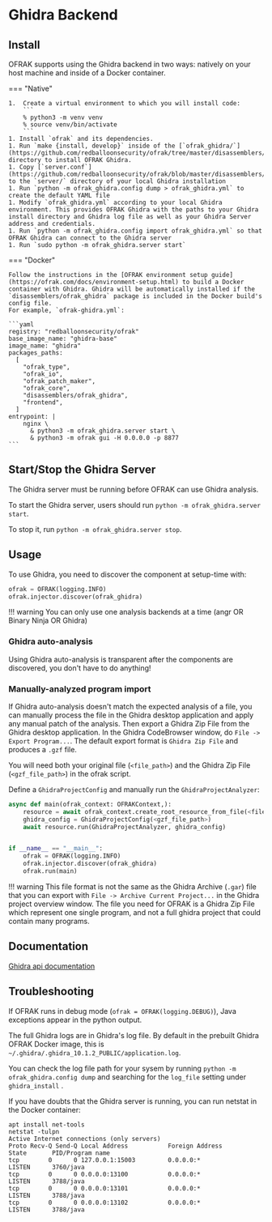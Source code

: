 # Ghidra Backend

## Install

OFRAK supports using the Ghidra backend in two ways: natively on your host machine and inside of a Docker container.

=== "Native"

    1.  Create a virtual environment to which you will install code:
        ```
        % python3 -m venv venv
        % source venv/bin/activate
        ```
    1. Install `ofrak` and its dependencies.
    1. Run `make {install, develop}` inside of the [`ofrak_ghidra/`](https://github.com/redballoonsecurity/ofrak/tree/master/disassemblers/ofrak_ghidra) directory to install OFRAK Ghidra.
    1. Copy [`server.conf`](https://github.com/redballoonsecurity/ofrak/blob/master/disassemblers/ofrak_ghidra/server.conf) to the `server/` directory of your local Ghidra installation
    1. Run `python -m ofrak_ghidra.config dump > ofrak_ghidra.yml` to create the default YAML file
    1. Modify `ofrak_ghidra.yml` according to your local Ghidra environment. This provides OFRAK Ghidra with the paths to your Ghidra install directory and Ghidra log file as well as your Ghidra Server address and credentials.
    1. Run `python -m ofrak_ghidra.config import ofrak_ghidra.yml` so that OFRAK Ghidra can connect to the Ghidra server
    1. Run `sudo python -m ofrak_ghidra.server start`

=== "Docker"

    Follow the instructions in the [OFRAK environment setup guide](https://ofrak.com/docs/environment-setup.html) to build a Docker container with Ghidra. Ghidra will be automatically installed if the `disassemblers/ofrak_ghidra` package is included in the Docker build's config file.
    For example, `ofrak-ghidra.yml`:

    ```yaml
    registry: "redballoonsecurity/ofrak"
    base_image_name: "ghidra-base"
    image_name: "ghidra"
    packages_paths:
      [
        "ofrak_type",
        "ofrak_io",
        "ofrak_patch_maker",
        "ofrak_core",
        "disassemblers/ofrak_ghidra",
        "frontend",
      ]
    entrypoint: |
        nginx \
          & python3 -m ofrak_ghidra.server start \
          & python3 -m ofrak gui -H 0.0.0.0 -p 8877
    ```

## Start/Stop the Ghidra Server

The Ghidra server must be running before OFRAK can use Ghidra analysis.

To start the Ghidra server, users should run `python -m ofrak_ghidra.server start`.

To stop it, run `python -m ofrak_ghidra.server stop`.

## Usage
To use Ghidra, you need to discover the component at setup-time with:
```python
ofrak = OFRAK(logging.INFO)
ofrak.injector.discover(ofrak_ghidra)
```

!!! warning
    You can only use one analysis backends at a time (angr OR Binary Ninja OR Ghidra) 

### Ghidra auto-analysis
Using Ghidra auto-analysis is transparent after the components are discovered, you don't have to do 
anything!

### Manually-analyzed program import
If Ghidra auto-analysis doesn't match the expected analysis of a file, you can manually process the 
file in the Ghidra desktop application and apply any manual patch of the analysis. Then export a 
Ghidra Zip File from the Ghidra desktop application. In the Ghidra CodeBrowser window, do 
`File -> Export Program...`. The default export format is `Ghidra Zip File` and produces a `.gzf` file.

You will need both your original file (`<file_path>`) and the Ghidra Zip File (`<gzf_file_path>`) in 
the ofrak script.

Define a `GhidraProjectConfig` and manually run the `GhidraProjectAnalyzer`:
```python
async def main(ofrak_context: OFRAKContext,):
    resource = await ofrak_context.create_root_resource_from_file(<file_path>)
    ghidra_config = GhidraProjectConfig(<gzf_file_path>)
    await resource.run(GhidraProjectAnalyzer, ghidra_config)


if __name__ == "__main__":
    ofrak = OFRAK(logging.INFO)
    ofrak.injector.discover(ofrak_ghidra)
    ofrak.run(main)
```

!!! warning
    This file format is not the same as the Ghidra Archive (`.gar`) file that you can export with 
    `File -> Archive Current Project...` in the Ghidra project overview window. The file you need 
    for OFRAK is a Ghidra Zip File which represent one single program, and not a full ghidra project 
    that could contain many programs.

## Documentation
[Ghidra api documentation](https://ghidra.re/ghidra_docs/api/index.html)

## Troubleshooting
If OFRAK runs in debug mode (`ofrak = OFRAK(logging.DEBUG)`), Java exceptions appear in the 
python output.

The full Ghidra logs are in Ghidra's log file. By default in the prebuilt Ghidra OFRAK Docker image,
this is `~/.ghidra/.ghidra_10.1.2_PUBLIC/application.log`.

You can check the log file path for your sysem by running 
`python -m ofrak_ghidra.config dump` and searching for the `log_file` setting under `ghidra_install` .

If you have doubts that the Ghidra server is running, you can run netstat in the Docker container:
```
apt install net-tools
netstat -tulpn
Active Internet connections (only servers)
Proto Recv-Q Send-Q Local Address           Foreign Address         State       PID/Program name
tcp        0      0 127.0.0.1:15003         0.0.0.0:*               LISTEN      3760/java
tcp        0      0 0.0.0.0:13100           0.0.0.0:*               LISTEN      3788/java
tcp        0      0 0.0.0.0:13101           0.0.0.0:*               LISTEN      3788/java
tcp        0      0 0.0.0.0:13102           0.0.0.0:*               LISTEN      3788/java
```
